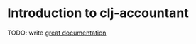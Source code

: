 # Introduction to clj-accountant

TODO: write [great documentation](http://jacobian.org/writing/what-to-write/)
